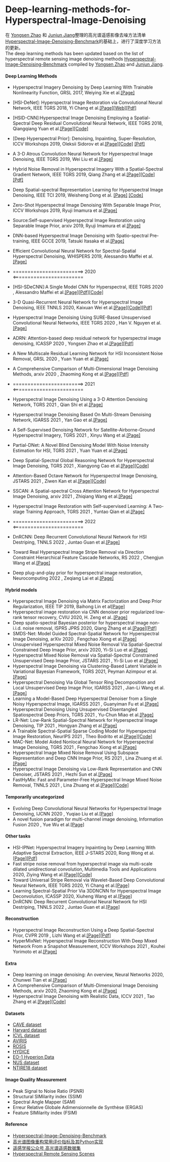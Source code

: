 # Deep-learning-methods-for-Hyperspectral-Image-Denoising
在 [Yongsen Zhao]( https://github.com/seniusen) 和 [Junjun Jiang](http://homepage.hit.edu.cn/jiangjunjun)整理的高光谱遥感影像去噪方法清单[Hyperspectral-Image-Denoising-Benchmark](https://github.com/junjun-jiang/Hyperspectral-Image-Denoising-Benchmark)的基础上，进行了深度学习方法的更新。  
The deep learning methods has been updated based on the list of hyperspectral remote sensing image denoising methods [Hyperspectral-Image-Denoising-Benchmark](https://github.com/junjun-jiang/Hyperspectral-Image-Denoising-Benchmark) compiled by [Yongsen Zhao]( https://github.com/seniusen) and [Junjun Jiang](http://homepage.hit.edu.cn/jiangjunjun).

#### Deep Learning Methods
- Hyperspectral Imagery Denoising by Deep Learning With Trainable Nonlinearity Function, GRSL 2017, Weiying Xie et al.[[Page]](https://ieeexplore.ieee.org/abstract/document/8030333)
- [HSI-DeNet]: Hyperspectral Image Restoration via Convolutional Neural Network, IEEE TGRS 2018, Yi Chang et al.[[Page]](https://ieeexplore.ieee.org/document/8435923)[[Web]](http://www.escience.cn/people/changyi/index.html)[[Pdf]](http://www.escience.cn/system/download/100951)
- [HSID-CNN]:Hyperspectral Image Denoising Employing a Spatial-Spectral Deep Residual Convolutional Neural Network, IEEE TGRS 2018, Qiangqiang Yuan et al.[[Page]](https://ieeexplore.ieee.org/abstract/document/8454887)[[Code]](https://github.com/WHUQZhang/HSID-CNN)
- [Deep Hyperspectral Prior]: Denoising, Inpainting, Super-Resolution, ICCV Workshops 2019, Oleksii Sidorov et al.[[Page]](https://openaccess.thecvf.com/content_ICCVW_2019/html/LCI/Sidorov_Deep_Hyperspectral_Prior_Single-Image_Denoising_Inpainting_Super-Resolution_ICCVW_2019_paper.html)[[Code]](https://github.com/acecreamu/deep-hs-prior) [[Pdf]](https://arxiv.org/pdf/1902.00301)
- A 3-D Atrous Convolution Neural Network for Hyperspectral Image Denoising, IEEE TGRS 2019, Wei Liu et al.[[Page]](https://ieeexplore.ieee.org/abstract/document/8676115)
- Hybrid Noise Removal in Hyperspectral Imagery With a Spatial-Spectral Gradient Network, IEEE TGRS 2019, Qiang Zhang et al.[[Page]](https://ieeexplore.ieee.org/document/8734833)[[Code]](https://github.com/WHUQZhang/SSGN)[[Pdf]](https://arxiv.org/pdf/1810.00495)
- Deep Spatial-spectral Representation Learning for Hyperspectral Image Denoising, IEEE TCI 2019, Weisheng Dong et al. [[Page]](https://ieeexplore.ieee.org/document/8693549) [[Code]](https://see.xidian.edu.cn/faculty/wsdong/Code_release/DENOISE_NG_ST.tar.gz)
- Zero-Shot Hyperspectral Image Denoising With Separable Image Prior, ICCV Workshops 2019, Ryuji Imamura et al.[[Page]](https://openaccess.thecvf.com/content_ICCVW_2019/html/MDALC/Imamura_Zero-Shot_Hyperspectral_Image_Denoising_With_Separable_Image_Prior_ICCVW_2019_paper.html)
- Source:Self-supervised Hyperspectral Image Restoration using Separable Image Prior, arxiv 2019, Ryuji Imamura et al.[[Page]](https://arxiv.org/abs/1907.00651)  
- DNN-based Hyperspectral Image Denoising with Spatio-spectral Pre-training, IEEE GCCE 2019, Tatsuki Itasaka et al.[[Page]](https://ieeexplore.ieee.org/document/9015235)
- Efficient Convolutional Neural Network for Spectral-Spatial Hyperspectral Denoising, WHISPERS 2019, Alessandro Maffei et al.[[Page]](https://ieeexplore.ieee.org/document/8921236)

- ========================> 2020 <========================

- [HSI-SDeCNN]:A Single Model CNN for Hyperspectral, IEEE TGRS 2020 , Alessandro Maffei et al.[[Page]](https://ieeexplore.ieee.org/document/8913713)[[Pdf]](https://doi.org/10.1109/TGRS.2019.2952062)[[Code]](https://github.com/mhaut/HSI-SDeCNN)
- 3-D Quasi-Recurrent Neural Network for Hyperspectral Image Denoising, IEEE TNNLS 2020, Kaixuan Wei et al.[[Page]](https://ieeexplore.ieee.org/document/9046853)[[Code]](https://github.com/Vandermode/QRNN3D)[[Pdf]](https://arxiv.org/pdf/2003.04547)
- Hyperspectral Image Denoising Using SURE-Based Unsupervised Convolutional Neural Networks, IEEE TGRS 2020 , Han V. Nguyen et al.[[Page]](https://ieeexplore.ieee.org/abstract/document/9146687)
- ADRN: Attention-based deep residual network for hyperspectral image denoising, ICASSP 2020 , Yongsen Zhao et al.[[Page]](https://ieeexplore.ieee.org/abstract/document/9054658)[[Pdf]](https://arxiv.org/pdf/2003.01947)
- A New Multiscale Residual Learning Network for HSI Inconsistent Noise Removal, GRSL 2020 , Yuan Yuan et al.[[Page]](https://ieeexplore.ieee.org/abstract/document/9295378)
- A Comprehensive Comparison of Multi-Dimensional Image Denoising Methods, arxiv 2020 , Zhaoming Kong et al.[[Page]](https://arxiv.org/abs/2011.03462)[[Pdf]](https://arxiv.org/pdf/2011.03462)


- ========================> 2021 <========================
- Hyperspectral Image Denoising Using a 3-D Attention Denoising Network, TGRS 2021 , Qian Shi et al.[[Page]](https://ieeexplore.ieee.org/abstract/document/9318503)
- Hyperspectral Image Denoising Based On Multi-Stream Denoising Network, IGARSS 2021 , Yan Gao et al.[[Page]](https://arxiv.org/abs/2104.02304)
- A Self-Supervised Denoising Network for Satellite-Airborne-Ground Hyperspectral Imagery, TGRS 2021 , Xinyu Wang et al.[[Page]](https://ieeexplore.ieee.org/abstract/document/9383811)
- Partial-DNet: A Novel Blind Denoising Model With Noise Intensity Estimation for HSI, TGRS 2021 , Yuan Yuan et al.[[Page]](https://ieeexplore.ieee.org/abstract/document/9420707)
- Deep Spatial-Spectral Global Reasoning Network for Hyperspectral Image Denoising, TGRS 2021 , Xiangyong Cao et al.[[Page]](https://ieeexplore.ieee.org/abstract/document/9397278)[[Code]](https://github.com/xiangyongcao/GRN)
- Attention-Based Octave Network for Hyperspectral Image Denoising, JSTARS 2021 , Ziwen Kan et al.[[Page]](https://ieeexplore.ieee.org/abstract/document/9623415)[[Code]](https://github.com/LbzSteven/AODN)
- SSCAN: A Spatial-spectral Cross Attention Network for Hyperspectral Image Denoising, arxiv 2021 , Zhiqiang Wang et al.[[Page]](https://arxiv.org/abs/2105.10949)
- Hyperspectral Image Restoration with Self-supervised Learning: A Two-stage Training Approach, TGRS 2021 , Yuntao Qian et al.[[Page]](https://ieeexplore.ieee.org/document/9658507)

- ========================> 2022 <========================
- DnRCNN: Deep Recurrent Convolutional Neural Network for HSI Destriping, TNNLS 2022 , Juntao Guan et al.[[Page]](https://ieeexplore.ieee.org/document/9697400)
- Toward Real Hyperspectral Image Stripe Removal via Direction Constraint Hierarchical Feature Cascade Networks, RS 2022 , Chengjun Wang et al.[[Page]](https://www.mdpi.com/2072-4292/14/3/467)
- Deep plug-and-play prior for hyperspectral image restoration, Neurocomputing 2022 , Zeqiang Lai  et al.[[Page]](https://www.sciencedirect.com/science/article/pii/S092523122200073X)

#### Hybrid models

- Hyperspectral Image Denoising via Matrix Factorization and Deep Prior Regularization, IEEE TIP 2019, Baihong Lin et al[[Page]](https://ieeexplore.ieee.org/document/8767025)
- Hyperspectral image restoration via CNN denoiser prior regularized low-rank tensor recovery, CVIU 2020, H. Zeng et al..[[Page]](https://www.sciencedirect.com/science/article/abs/pii/S1077314220300710) 
- Deep spatio-spectral Bayesian posterior for hyperspectral image non-i.i.d. noise removal, ISPRS JPRS 2020, Qiang Zhang et al.[[Page]](https://www.sciencedirect.com/science/article/pii/S0924271620301076?casa_token=oGipxO4oaiwAAAAA:nTJHrpi8KGaHq4gl7d2MsLPmWd6mebc2aLAVJY3xFodl8fpp1PIiVBiEabD93st_VH_MdmZP5rM)[[Pdf]](https://www.researchgate.net/profile/Qiang_Zhang204/publication/340988173_Deep_spatio-spectral_Bayesian_posterior_for_hyperspectral_image_non-iid_noise_removal/links/5eaa25f6a6fdcc70509afdfd/Deep-spatio-spectral-Bayesian-posterior-for-hyperspectral-image-non-iid-noise-removal.pdf)
- SMDS-Net: Model Guided Spectral-Spatial Network for Hyperspectral Image Denoising, arXiv 2020 , Fengchao Xiong et al.[[Page]](https://arxiv.org/abs/2012.01829)
- Unsupervised Hyperspectral Mixed Noise Removal Via Spatial-Spectral Constrained Deep Image Prior, arxiv 2020, Yi-Si Luo et al.[[Page]](https://arxiv.org/abs/2008.09753)
- Hyperspectral Mixed Noise Removal via Spatial-Spectral Constrained Unsupervised Deep Image Prior, JSTARS 2021 , Yi-Si Luo et al.[[Page]](https://ieeexplore.ieee.org/document/9534671)
- Hyperspectral Image Denoising via Clustering-Based Latent Variable in Variational Bayesian Framework, TGRS 2021, Peyman Azimpour et al.[[Page]](https://ieeexplore.ieee.org/document/9386019)
- Hyperspectral Denoising Via Global Tensor Ring Decomposition and Local Unsupervised Deep Image Prior, IGARSS 2021 , Jian-Li Wang et al.[[Page]](https://ieeexplore.ieee.org/document/9555068)
- Learning a Model-Based Deep Hyperspectral Denoiser from a Single Noisy Hyperspectral Image, IGARSS 2021 , Guanyiman Fu et al.[[Page]](https://ieeexplore.ieee.org/document/9553257)
- Hyperspectral Denoising Using Unsupervised Disentangled Spatiospectral Deep Priors, TGRS 2021 , Yu-Chun Miao et al.[[Page]](https://ieeexplore.ieee.org/document/9524362)
- LR-Net: Low-Rank Spatial-Spectral Network for Hyperspectral Image Denoising, TIP 2021 , Hongyan Zhang et al.[[Page]](https://ieeexplore.ieee.org/abstract/document/9580717)
- A Trainable Spectral-Spatial Sparse Coding Model for Hyperspectral Image Restoration, NeurIPS 2021 , Theo Bodrito et al.[[Page]](https://proceedings.neurips.cc/paper/2021/hash/2b515e2bdd63b7f034269ad747c93a42-Abstract.html)[[Code]](https://github.com/inria-thoth/T3SC)
- MAC-Net: Model Aided Nonlocal Neural Network for Hyperspectral Image Denoising, TGRS 2021 , Fengchao Xiong et al.[[Page]](https://ieeexplore.ieee.org/abstract/document/9631264)
- Hyperspectral Image Mixed Noise Removal Using Subspace Representation and Deep CNN Image Prior, RS 2021 , Lina Zhuang et al.[[Page]](https://www.mdpi.com/2072-4292/13/20/4098)
- Hyperspectral Image Denoising via Low-Rank Representation and CNN Denoiser, JSTARS 2021 , Hezhi Sun et al.[[Page]](https://ieeexplore.ieee.org/document/9664348)
- FastHyMix: Fast and Parameter-Free Hyperspectral Image Mixed Noise Removal, TNNLS 2021 , Lina Zhuang et al.[[Page]](https://ieeexplore.ieee.org/abstract/document/9552462)[[Code]](https://github.com/LinaZhuang/HSI-MixedNoiseRemoval-FastHyMix)

#### Temporarily uncategorized
- Evolving Deep Convolutional Neural Networks for Hyperspectral Image Denoising, IJCNN 2020 , Yuqiao Liu et al.[[Page]](https://ieeexplore.ieee.org/abstract/document/9207509)
- A novel fusion paradigm for multi-channel image denoising, Information Fusion 2020 , Yue Wu et al.[[Page]](https://www.sciencedirect.com/science/article/pii/S1566253521001433?casa_token=AHqpzylsY5AAAAAA:8ykFr2rYIVmVeL1CcgRKG6KzBTm3MqxohSw7PkngMv6JET7n2LMLoEK82Hg3KgufaGxrQwCqOI5l)


#### Other tasks
- HSI-IPNet: Hyperspectral Imagery Inpainting by Deep Learning With Adaptive Spectral Extraction, IEEE J-STARS 2020, Rong Wong et al.[[Page]](https://ieeexplore.ieee.org/abstract/document/9151178)[[Pdf]](https://ieeexplore.ieee.org/iel7/4609443/8994817/09151178.pdf)
- Fast stripe noise removal from hyperspectral image via multi-scale dilated unidirectional convolution, Multimedia Tools and Applications 2020, Ziying Wang et al.[[Page]](https://link.springer.com/article/10.1007/s11042-020-09065-4)[[Code]](https://github.com/doctorwgd/MsDUC)
- Toward Universal Stripe Removal via Wavelet-Based Deep Convolutional Neural Network, IEEE TGRS 2020, Yi Chang et al.[[Page]](https://ieeexplore.ieee.org/document/8936525)
- Learning Spectral-Spatial Prior Via 3DDNCNN for Hyperspectral Image Deconvolution, ICASSP 2020, Xiuheng Wang et al.[[Page]](https://ieeexplore.ieee.org/document/9054539)
- DnRCNN: Deep Recurrent Convolutional Neural Network for HSI Destriping, TNNLS 2022 , Juntao Guan et al.[[Page]](https://ieeexplore.ieee.org/document/9697400)

#### Reconstruction
- Hyperspectral Image Reconstruction Using a Deep Spatial-Spectral Prior, CVPR 2019 , Lizhi Wang et al.[[Page]](https://openaccess.thecvf.com/content_CVPR_2019/html/Wang_Hyperspectral_Image_Reconstruction_Using_a_Deep_Spatial-Spectral_Prior_CVPR_2019_paper.html)[[Pdf]](http://openaccess.thecvf.com/content_CVPR_2019/papers/Wang_Hyperspectral_Image_Reconstruction_Using_a_Deep_Spatial-Spectral_Prior_CVPR_2019_paper.pdf)
- HyperMixNet: Hyperspectral Image Reconstruction With Deep Mixed Network From a Snapshot Measurement, ICCV Workshops 2021 , Kouhei Yorimoto et al.[[Page]](https://openaccess.thecvf.com/content/ICCV2021W/PBDL/html/Yorimoto_HyperMixNet_Hyperspectral_Image_Reconstruction_With_Deep_Mixed_Network_From_a_ICCVW_2021_paper.html)

#### Extra
- Deep learning on image denoising: An overview, Neural Networks 2020, Chunwei Tian et al.[[Page]](https://www.sciencedirect.com/science/article/pii/S0893608020302665?casa_token=cCyChtDpA30AAAAA:AArzZXspZ8loLgIbkjWulayI7lPdFajfDmBHdBz2IJzBI5qCmXzIIbT4nGtqt7VpERVZ7p2rE0SN)
- A Comprehensive Comparison of Multi-Dimensional Image Denoising Methods, arxiv 2020, Zhaoming Kong et al.[[Page]](https://arxiv.org/abs/2011.03462)
- Hyperspectral Image Denoising with Realistic Data, ICCV 2021 , Tao Zhang et al.[[Page]](https://openaccess.thecvf.com/content/ICCV2021/html/Zhang_Hyperspectral_Image_Denoising_With_Realistic_Data_ICCV_2021_paper.html)[[Code]](https://github.com/ColinTaoZhang/HSIDwRD)


#### Datasets 
- [CAVE dataset](http://www.cs.columbia.edu/CAVE/databases/multispectral/)
- [Harvard dataset](http://vision.seas.harvard.edu/hyperspec/download.html)
- [ICVL dataset](http://icvl.cs.bgu.ac.il/hyperspectral/)
- [AVIRIS](http://www.ehu.eus/ccwintco/index.php/Hyperspectral_Remote_Sensing_Scenes)
- [ROSIS](http://lesun.weebly.com/hyperspectral-data-set.html)
- [HYDICE](https://www.erdc.usace.army.mil/Media/Fact-Sheets/Fact-Sheet-Article-View/Article/610433/hypercube/)
- [EO-1 Hyperion Data](https://lta.cr.usgs.gov/ALI)
- [NUS dataset](https://sites.google.com/site/hyperspectralcolorimaging/dataset/general-scenes)
- [NTIRE18 dataset](http://www.vision.ee.ethz.ch/ntire18/)


#### Image Quality Measurement 
- Peak Signal to Noise Ratio (PSNR)
- Structural SIMilarity index (SSIM)
- Spectral Angle Mapper (SAM)
- Erreur Relative Globale Adimensionnelle de Synthèse (ERGAS)
- Feature SIMilarity index (FSIM)


#### Reference
- [Hyperspectral-Image-Denoising-Benchmark](https://github.com/junjun-jiang/Hyperspectral-Image-Denoising-Benchmark)
- [高光谱图像重构常用评价指标及其Python实现](https://www.cnblogs.com/nwpuxuezha/p/6659153.html)
- [遥感学报公众号 高光谱遥感数据集](https://mp.weixin.qq.com/s?__biz=MzU2MTM4MTYzOQ==&mid=2247489064&idx=1&sn=41f2ab5c13a52dac6fe0064ae017c3a8&chksm=fc78fe40cb0f7756143a045e3e97beffac330e35fa524f82ac6869613f4cf6720d29b497b915&mpshare=1&scene=23&srcid=0327fl4R2j2zrrvURZGMHGXN&sharer_sharetime=1585311603251&sharer_shareid=5ef37c06898efb1fdf6df98cdb7ba765#rd)
- [Hyperspectral Remote Sensing Scenes](http://www.ehu.eus/ccwintco/index.php/Hyperspectral_Remote_Sensing_Scenes)
